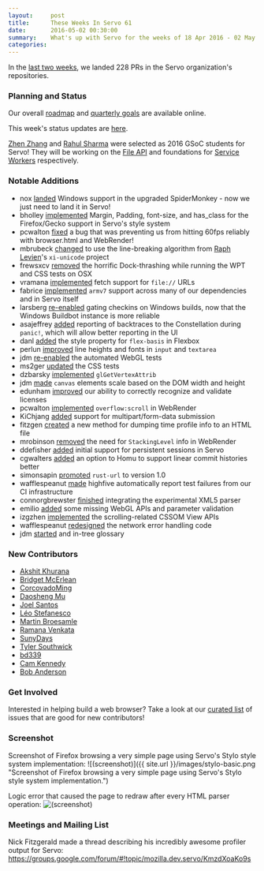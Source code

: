 ```yaml
---
layout:     post
title:      These Weeks In Servo 61
date:       2016-05-02 00:30:00
summary:    What's up with Servo for the weeks of 18 Apr 2016 - 02 May 2016
categories:
---
```


In the [last two weeks](https://github.com/pulls?page=1&q=is%3Apr+is%3Amerged+closed%3A2016-04-18..2016-05-02+user%3Aservo), we landed 228 PRs in the Servo organization's repositories.

### Planning and Status

Our overall [roadmap](https://github.com/servo/servo/wiki/Roadmap) and [quarterly goals](https://docs.google.com/document/d/1JMOtVkRtb-s7auoQdnX810HGglkMK054LTXOo0_rdrU/pub) are available online.

This week's status updates are [here](http://statusupdates.dev.mozaws.net/project/servo).

[Zhen Zhang](https://github.com/izgzhen/) and [Rahul Sharma](https://github.com/creativcoder/) were selected as 2016 GSoC students for Servo! They will be working on the [File API](https://groups.google.com/d/msg/mozilla.dev.servo/-TxazKAXL7M/ptZHxDI7BQAJ) and foundations for [Service Workers](https://groups.google.com/d/msg/mozilla.dev.servo/-cjHbb-PUKs/FB_BsEY2BQAJ) respectively.

### Notable Additions

 - nox [landed](https://github.com/servo/mozjs/pull/78) Windows support in the upgraded SpiderMonkey - now we just need to land it in Servo!
 - bholley [implemented](https://github.com/servo/servo/pull/10938) Margin, Padding, font-size, and has_class for the Firefox/Gecko support in Servo's style system
 - pcwalton [fixed](https://github.com/servo/servo/pull/10936) a bug that was preventing us from hitting 60fps reliably with browser.html and WebRender!
 - mbrubeck [changed](https://github.com/servo/servo/pull/10913) to use the line-breaking algorithm from [Raph Levien](https://github.com/raphlinus)'s `xi-unicode` project
 - frewsxcv [removed](https://github.com/servo/servo/pull/10935) the horrific Dock-thrashing while running the WPT and CSS tests on OSX
 - vramana [implemented](https://github.com/servo/servo/pull/10896) fetch support for `file://` URLs
 - fabrice [implemented](https://github.com/servo/skia/pull/92) `armv7` support across many of our dependencies and in Servo itself
 - larsberg [re-enabled](https://github.com/servo/saltfs/pull/339) gating checkins on Windows builds, now that the Windows Buildbot instance is more reliable
 - asajeffrey [added](https://github.com/servo/servo/pull/10824) reporting of backtraces to the Constellation during `panic!`, which will allow better reporting in the UI
 - danl [added](https://github.com/servo/servo/pull/10817) the style property for `flex-basis` in Flexbox
 - perlun [improved](https://github.com/servo/servo/pull/10809) line heights and fonts in `input` and `textarea`
 - jdm [re-enabled](https://github.com/servo/servo/pull/10806) the automated WebGL tests
 - ms2ger [updated](https://github.com/servo/servo/pull/10803) the CSS tests
 - dzbarsky [implemented](https://github.com/servo/gleam/pull/79) `glGetVertexAttrib`
 - jdm [made](https://github.com/servo/servo/pull/10727) `canvas` elements scale based on the DOM width and height
 - edunham [improved](https://github.com/servo/servo/pull/10715) our ability to correctly recognize and validate licenses
 - pcwalton [implemented](https://github.com/servo/servo/pull/10717) `overflow:scroll` in WebRender
 - KiChjang [added](https://github.com/servo/servo/pull/10712) support for multipart/form-data submission
 - fitzgen [created](https://github.com/servo/servo/pull/10694) a new method for dumping time profile info to an HTML file
 - mrobinson [removed](https://github.com/servo/servo/pull/10678) the need for `StackingLevel` info in WebRender
 - ddefisher [added](https://github.com/servo/servo/pull/10661) initial support for persistent sessions in Servo
 - cgwalters [added](https://github.com/servo/homu/pull/19) an option to Homu to support linear commit histories better
 - simonsapin [promoted](https://github.com/servo/rust-url/pull/176) `rust-url` to version 1.0
 - wafflespeanut [made](https://github.com/servo/highfive/pull/86) highfive automatically report test failures from our CI infrastructure
 - connorgbrewster [finished](https://github.com/servo/servo/pull/10647) integrating the experimental XML5 parser
 - emilio [added](https://github.com/servo/servo/pull/10443) some missing WebGL APIs and parameter validation
 - izgzhen [implemented](https://github.com/servo/servo/pull/9968) the scrolling-related CSSOM View APIs
 - wafflespeanut [redesigned](https://github.com/servo/servo/pull/9942) the network error handling code
 - jdm [started](https://github.com/servo/servo/pull/10687) and in-tree glossary

### New Contributors

 - [Akshit Khurana](https://github.com/axitkhurana)
 - [Bridget McErlean](https://github.com/zubron)
 - [CorcovadoMing](https://github.com/CorcovadoMing)
 - [Daosheng Mu](https://github.com/daoshengmu)
 - [Joel Santos](https://github.com/Sendoushi)
 - [Léo Stefanesco](https://github.com/ineol)
 - [Martin Broesamle](https://github.com/broesamle)
 - [Ramana Venkata](https://github.com/vramana)
 - [SunyDays](https://github.com/SunyDays)
 - [Tyler Southwick](https://github.com/tylersouthwick)
 - [bd339](https://github.com/bd339)
 - [Cam Kennedy](https://github.com/cjkenn)
 - [Bob Anderson](https://github.com/rwa)

### Get Involved

Interested in helping build a web browser? Take a look at our [curated list](https://starters.servo.org/) of issues that are good for new contributors!

### Screenshot

Screenshot of Firefox browsing a very simple page using Servo's Stylo style system implementation:
![(screenshot)]({{ site.url }}/images/stylo-basic.png "Screenshot of Firefox browsing a very simple page using Servo's Stylo style system implementation.")

Logic error that caused the page to redraw after every HTML parser operation:
![(screenshot)](http://g.recordit.co/KTl2zCdRhW.gif "Logic error that caused the page to redraw after every HTML parser operation.")

### Meetings and Mailing List

Nick Fitzgerald made a thread describing his incredibly awesome profiler output for Servo:
https://groups.google.com/forum/#!topic/mozilla.dev.servo/KmzdXoaKo9s
